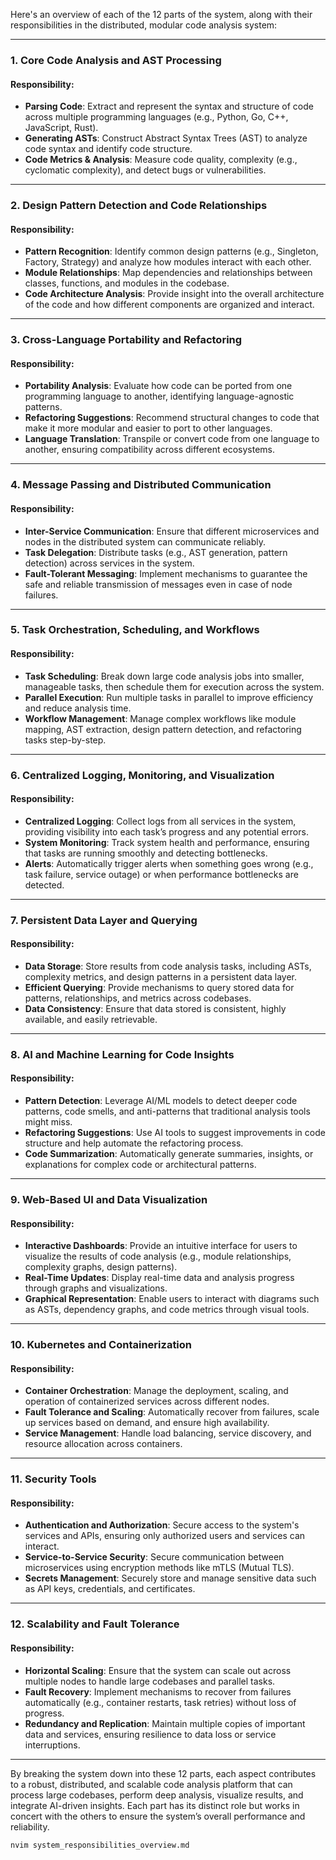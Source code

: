 Here's an overview of each of the 12 parts of the system, along with their responsibilities in the distributed, modular code analysis system:

---

### **1. Core Code Analysis and AST Processing**

#### **Responsibility**:

- **Parsing Code**: Extract and represent the syntax and structure of code across multiple programming languages (e.g., Python, Go, C++, JavaScript, Rust).
- **Generating ASTs**: Construct Abstract Syntax Trees (AST) to analyze code syntax and identify code structure.
- **Code Metrics & Analysis**: Measure code quality, complexity (e.g., cyclomatic complexity), and detect bugs or vulnerabilities.

---

### **2. Design Pattern Detection and Code Relationships**

#### **Responsibility**:

- **Pattern Recognition**: Identify common design patterns (e.g., Singleton, Factory, Strategy) and analyze how modules interact with each other.
- **Module Relationships**: Map dependencies and relationships between classes, functions, and modules in the codebase.
- **Code Architecture Analysis**: Provide insight into the overall architecture of the code and how different components are organized and interact.

---

### **3. Cross-Language Portability and Refactoring**

#### **Responsibility**:

- **Portability Analysis**: Evaluate how code can be ported from one programming language to another, identifying language-agnostic patterns.
- **Refactoring Suggestions**: Recommend structural changes to code that make it more modular and easier to port to other languages.
- **Language Translation**: Transpile or convert code from one language to another, ensuring compatibility across different ecosystems.

---

### **4. Message Passing and Distributed Communication**

#### **Responsibility**:

- **Inter-Service Communication**: Ensure that different microservices and nodes in the distributed system can communicate reliably.
- **Task Delegation**: Distribute tasks (e.g., AST generation, pattern detection) across services in the system.
- **Fault-Tolerant Messaging**: Implement mechanisms to guarantee the safe and reliable transmission of messages even in case of node failures.

---

### **5. Task Orchestration, Scheduling, and Workflows**

#### **Responsibility**:

- **Task Scheduling**: Break down large code analysis jobs into smaller, manageable tasks, then schedule them for execution across the system.
- **Parallel Execution**: Run multiple tasks in parallel to improve efficiency and reduce analysis time.
- **Workflow Management**: Manage complex workflows like module mapping, AST extraction, design pattern detection, and refactoring tasks step-by-step.

---

### **6. Centralized Logging, Monitoring, and Visualization**

#### **Responsibility**:

- **Centralized Logging**: Collect logs from all services in the system, providing visibility into each task’s progress and any potential errors.
- **System Monitoring**: Track system health and performance, ensuring that tasks are running smoothly and detecting bottlenecks.
- **Alerts**: Automatically trigger alerts when something goes wrong (e.g., task failure, service outage) or when performance bottlenecks are detected.

---

### **7. Persistent Data Layer and Querying**

#### **Responsibility**:

- **Data Storage**: Store results from code analysis tasks, including ASTs, complexity metrics, and design patterns in a persistent data layer.
- **Efficient Querying**: Provide mechanisms to query stored data for patterns, relationships, and metrics across codebases.
- **Data Consistency**: Ensure that data stored is consistent, highly available, and easily retrievable.

---

### **8. AI and Machine Learning for Code Insights**

#### **Responsibility**:

- **Pattern Detection**: Leverage AI/ML models to detect deeper code patterns, code smells, and anti-patterns that traditional analysis tools might miss.
- **Refactoring Suggestions**: Use AI tools to suggest improvements in code structure and help automate the refactoring process.
- **Code Summarization**: Automatically generate summaries, insights, or explanations for complex code or architectural patterns.

---

### **9. Web-Based UI and Data Visualization**

#### **Responsibility**:

- **Interactive Dashboards**: Provide an intuitive interface for users to visualize the results of code analysis (e.g., module relationships, complexity graphs, design patterns).
- **Real-Time Updates**: Display real-time data and analysis progress through graphs and visualizations.
- **Graphical Representation**: Enable users to interact with diagrams such as ASTs, dependency graphs, and code metrics through visual tools.

---

### **10. Kubernetes and Containerization**

#### **Responsibility**:

- **Container Orchestration**: Manage the deployment, scaling, and operation of containerized services across different nodes.
- **Fault Tolerance and Scaling**: Automatically recover from failures, scale up services based on demand, and ensure high availability.
- **Service Management**: Handle load balancing, service discovery, and resource allocation across containers.

---

### **11. Security Tools**

#### **Responsibility**:

- **Authentication and Authorization**: Secure access to the system's services and APIs, ensuring only authorized users and services can interact.
- **Service-to-Service Security**: Secure communication between microservices using encryption methods like mTLS (Mutual TLS).
- **Secrets Management**: Securely store and manage sensitive data such as API keys, credentials, and certificates.

---

### **12. Scalability and Fault Tolerance**

#### **Responsibility**:

- **Horizontal Scaling**: Ensure that the system can scale out across multiple nodes to handle large codebases and parallel tasks.
- **Fault Recovery**: Implement mechanisms to recover from failures automatically (e.g., container restarts, task retries) without loss of progress.
- **Redundancy and Replication**: Maintain multiple copies of important data and services, ensuring resilience to data loss or service interruptions.

---

By breaking the system down into these 12 parts, each aspect contributes to a robust, distributed, and scalable code analysis platform that can process large codebases, perform deep analysis, visualize results, and integrate AI-driven insights. Each part has its distinct role but works in concert with the others to ensure the system’s overall performance and reliability.

```bash
nvim system_responsibilities_overview.md
```
